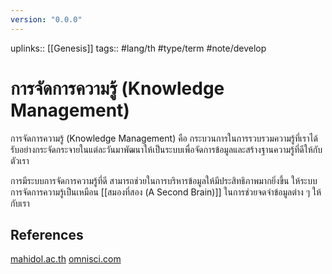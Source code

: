 ```yaml
---
version: "0.0.0"
---
```


uplinks:: [[Genesis]]
tags:: #lang/th #type/term #note/develop
# การจัดการความรู้ (Knowledge Management)
การจัดการความรู้ (Knowledge Management) คือ กระบวนการในการรวบรวมความรู้ที่เราได้รับอย่างกระจัดกระจายในแต่ละวันมาพัฒนาให้เป็นระบบเพื่อจัดการข้อมูลและสร้างฐานความรู้ที่ดีให้กับตัวเรา

การมีระบบการจัดการความรู้ที่ดี สามารถช่วยในการบริหารข้อมูลให้มีประสิทธิภาพมากยิ่งขึ้น ให้ระบบการจัดการความรู้เป็นเหมือน [[สมองที่สอง (A Second Brain)]] ในการช่วยจดจำข้อมูลต่าง ๆ ให้กับเรา

## References 
[mahidol.ac.th](https://www.eg.mahidol.ac.th/km61/index.php/kmwhat)
[omnisci.com](https://www.omnisci.com/technical-glossary/knowledge-management)


